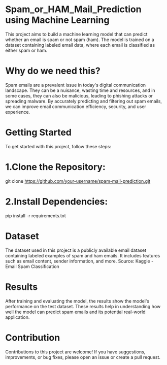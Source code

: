 # Spam_or_HAM_Mail_Prediction using Machine Learning


This project aims to build a machine learning model that can predict whether an email is spam or not spam (ham). The model is trained on a dataset containing labeled email data, where each email is classified as either spam or ham.

# Why do we need this?
Spam emails are a prevalent issue in today's digital communication landscape. They can be a nuisance, wasting time and resources, and in some cases, they can also be malicious, leading to phishing attacks or spreading malware. By accurately predicting and filtering out spam emails, we can improve email communication efficiency, security, and user experience.

# Getting Started
To get started with this project, follow these steps:

# 1.Clone the Repository:
git clone https://github.com/your-username/spam-mail-prediction.git

# 2.Install Dependencies:
pip install -r requirements.txt


# Dataset
The dataset used in this project is a publicly available email dataset containing labeled examples of spam and ham emails. It includes features such as email content, sender information, and more.
Source: Kaggle - Email Spam Classification


# Results
After training and evaluating the model, the results show the model's performance on the test dataset. These results help in understanding how well the model can predict spam emails and its potential real-world application.


# Contribution
Contributions to this project are welcome! If you have suggestions, improvements, or bug fixes, please open an issue or create a pull request.






